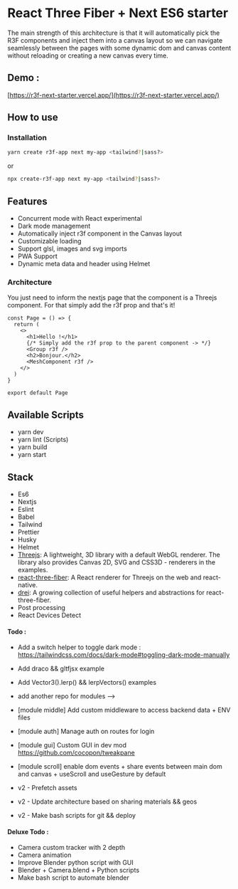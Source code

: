 # React Three Fiber + Next ES6 starter

The main strength of this architecture is that it will automatically pick the R3F components and inject them into a canvas layout so we can navigate seamlessly between the pages with some dynamic dom and canvas content without reloading or creating a new canvas every time.

## Demo :

[https://r3f-next-starter.vercel.app/](https://r3f-next-starter.vercel.app/)

## How to use

### Installation

```bash
yarn create r3f-app next my-app <tailwind?|sass?>
```

or

```bash
npx create-r3f-app next my-app <tailwind?|sass?>
```

## Features

- Concurrent mode with React experimental
- Dark mode management
- Automatically inject r3f component in the Canvas layout
- Customizable loading
- Support glsl, images and svg imports
- PWA Support
- Dynamic meta data and header using Helmet

### Architecture

You just need to inform the nextjs page that the component is a Threejs component. For that simply add the r3f prop and that's it!

```
const Page = () => {
  return (
    <>
      <h1>Hello !</h1>
      {/* Simply add the r3f prop to the parent component -> */}
      <Group r3f />
      <h2>Bonjour.</h2>
      <MeshComponent r3f />
    </>
  )
}

export default Page
```

## Available Scripts

- yarn dev
- yarn lint (Scripts)
- yarn build
- yarn start

## Stack

- Es6
- Nextjs
- Eslint
- Babel
- Tailwind
- Prettier
- Husky
- Helmet
- [Threejs](https://github.com/mrdoob/three.js/): A lightweight, 3D library with a default WebGL renderer. The library also provides Canvas 2D, SVG and CSS3D - renderers in the examples.
- [react-three-fiber](https://github.com/pmndrs/react-three-fiber): A React renderer for Threejs on the web and react-native.
- [drei](https://github.com/pmndrs/drei): A growing collection of useful helpers and abstractions for react-three-fiber.
- Post processing
- React Devices Detect

#### Todo :

- Add a switch helper to toggle dark mode : https://tailwindcss.com/docs/dark-mode#toggling-dark-mode-manually
- Add draco && gltfjsx example
- Add Vector3().lerp() && lerpVectors() examples
- add another repo for modules -->
- [module middle] Add custom middleware to access backend data + ENV files
- [module auth] Manage auth on routes for login
- [module gui] Custom GUI in dev mod https://github.com/cocopon/tweakpane
- [module scroll] enable dom events + share events between main dom and canvas + useScroll and useGesture by default

- v2 - Prefetch assets
- v2 - Update architecture based on sharing materials && geos
- v2 - Make bash scripts for git && deploy

#### Deluxe Todo :

- Camera custom tracker with 2 depth
- Camera animation
- Improve Blender python script with GUI
- Blender + Camera.blend + Python scripts
- Make bash script to automate blender
